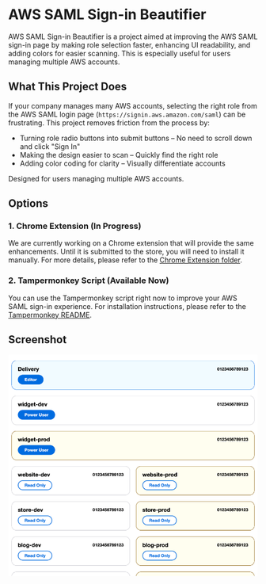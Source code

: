 # AWS SAML Sign-in Beautifier

AWS SAML Sign-in Beautifier is a project aimed at improving the AWS SAML sign-in page by making role selection faster, enhancing UI readability, and adding colors for easier scanning. This is especially useful for users managing multiple AWS accounts.

## What This Project Does

If your company manages many AWS accounts, selecting the right role from the AWS SAML login page (`https://signin.aws.amazon.com/saml`) can be frustrating. This project removes friction from the process by:

- Turning role radio buttons into submit buttons – No need to scroll down and click "Sign In"
- Making the design easier to scan – Quickly find the right role
- Adding color coding for clarity – Visually differentiate accounts

Designed for users managing multiple AWS accounts.

## Options

### 1. Chrome Extension (In Progress)

We are currently working on a Chrome extension that will provide the same enhancements. Until it is submitted to the store, you will need to install it manually. For more details, please refer to the [Chrome Extension folder](extension/README.md).

### 2. Tampermonkey Script (Available Now)

You can use the Tampermonkey script right now to improve your AWS SAML sign-in experience. For installation instructions, please refer to the [Tampermonkey README](tampermonkey/README.md).

## Screenshot

![Screenshot](images/screenshot.png)
